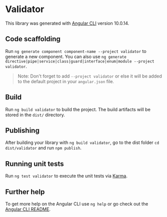 # Validator

This library was generated with [Angular CLI](https://github.com/angular/angular-cli) version 10.0.14.

## Code scaffolding

Run `ng generate component component-name --project validator` to generate a new component. You can also use `ng generate directive|pipe|service|class|guard|interface|enum|module --project validator`.
> Note: Don't forget to add `--project validator` or else it will be added to the default project in your `angular.json` file. 

## Build

Run `ng build validator` to build the project. The build artifacts will be stored in the `dist/` directory.

## Publishing

After building your library with `ng build validator`, go to the dist folder `cd dist/validator` and run `npm publish`.

## Running unit tests

Run `ng test validator` to execute the unit tests via [Karma](https://karma-runner.github.io).

## Further help

To get more help on the Angular CLI use `ng help` or go check out the [Angular CLI README](https://github.com/angular/angular-cli/blob/master/README.md).
